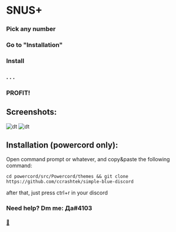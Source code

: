 # SNUS+

### Pick any number
### Go to "Installation"
### Install
### . . .
### PROFIT!

## Screenshots:
![dt](https://i.imgur.com/rGRsXvm.png)
![dt](https://i.imgur.com/M9Y0b2B.png)
## Installation (powercord only):
Open command prompt or whatever, and copy&paste the following command:
```
cd powercord/src/Powercord/themes && git clone https://github.com/ccrashtek/simple-blue-discord
```
after that, just press ctrl+r in your discord

### Need help? Dm me: Да#4103

#### [:black_heart:](https://youtu.be/_ygcbrBRMLY)
